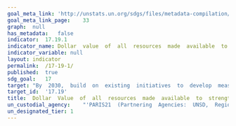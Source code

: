 ```yaml
---	
goal_meta_link:	'http://unstats.un.org/sdgs/files/metadata-compilation/Metadata-Goal-17.pdf'
goal_meta_link_page:	33
graph:	null
has_metadata:	false
indicator:	17.19.1
indicator_name:	Dollar  value  of  all  resources  made  available  to  strengthen  statistical  capacity  in  developing  countries
indicator_variable:	null
layout:	indicator
permalink:	/17-19-1/
published:	true  
sdg_goal:	17
target:	"By  2030,  build  on  existing  initiatives  to  develop  measurements  of  progress  on  sustainable  development  that  complement  gross  domestic  product,  and  support  statistical  capacity-building  in  developing  countries."
target_id:	'17.19'
title:	Dollar  Value  of  all  resources  made  available  to  strengthen  statistical  capacity  in  developing  countries
un_custodial_agency:	"'PARIS21  (Partnering  Agencies:  UNSD,  Regionall  Commissions,  World  Bank)'"
un_designated_tier:	1
---	
```

